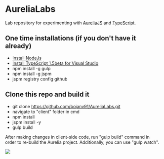 # AureliaLabs
Lab repository for experimenting with [AureliaJS](http://aurelia.io/) and [TypeScript](http://www.typescriptlang.org/).

## One time installations (if you don't have it already)

- [Install NodeJs](https://nodejs.org/download/)
- [Install TypeScript 1.5beta for Visual Studio](http://www.typescriptlang.org/#Download)
- npm install -g gulp
- npm install -g jspm
- jspm registry config github 

## Clone this repo and build it

- git clone https://github.com/bojanv91/AureliaLabs.git
- navigate to "client" folder in cmd
- npm install
- jspm install -y
- gulp build

After making changes in client-side code, run "gulp build" command in order to re-build the Aurelia project. Additionally, you can use "gulp watch".

![](http://i.imgur.com/JviI97z.png)
